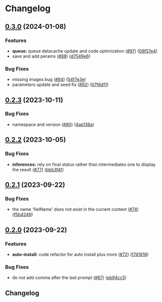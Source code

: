 # Changelog

## [0.3.0](https://github.com/scenario-labs/Scenario-Unity/compare/v0.2.3...v0.3.0) (2024-01-08)


### Features

* **queue:** queue datacache update and code optimization ([#97](https://github.com/scenario-labs/Scenario-Unity/issues/97)) ([08f57e4](https://github.com/scenario-labs/Scenario-Unity/commit/08f57e493f61afab6d7b4d28571f3eebd093dbda))
* save and add perams ([#88](https://github.com/scenario-labs/Scenario-Unity/issues/88)) ([d7549e6](https://github.com/scenario-labs/Scenario-Unity/commit/d7549e6949d23d51ed778ab186a64bacfa05a590))


### Bug Fixes

* missing images bug ([#84](https://github.com/scenario-labs/Scenario-Unity/issues/84)) ([54f7e3e](https://github.com/scenario-labs/Scenario-Unity/commit/54f7e3ed64bc7c0da506f1173c56145f0095945e))
* parameters update and seed fix ([#92](https://github.com/scenario-labs/Scenario-Unity/issues/92)) ([07f6d11](https://github.com/scenario-labs/Scenario-Unity/commit/07f6d11eead7c1b562c1fdeb05b596a20b3af313))

## [0.2.3](https://github.com/scenario-labs/Scenario-Unity/compare/v0.2.2...v0.2.3) (2023-10-11)


### Bug Fixes

* namespace and version ([#80](https://github.com/scenario-labs/Scenario-Unity/issues/80)) ([4ae138a](https://github.com/scenario-labs/Scenario-Unity/commit/4ae138a8c28452d1fc79dde64ee357e3882227d2))

## [0.2.2](https://github.com/scenario-labs/Scenario-Unity/compare/v0.2.1...v0.2.2) (2023-10-05)


### Bug Fixes

* **inferences:** rely on final status rather than intermediates one to display the result ([#77](https://github.com/scenario-labs/Scenario-Unity/issues/77)) ([bbb3f4f](https://github.com/scenario-labs/Scenario-Unity/commit/bbb3f4f69edfcb65e8a42b71efa9171240de1009))

## [0.2.1](https://github.com/scenario-labs/Scenario-Unity/compare/v0.2.0...v0.2.1) (2023-09-22)


### Bug Fixes

* the name 'fielName' does not exist in the current context ([#74](https://github.com/scenario-labs/Scenario-Unity/issues/74)) ([f5b4249](https://github.com/scenario-labs/Scenario-Unity/commit/f5b4249b0f2a00bb4d56ca359c1ad425d18ab484))

## [0.2.0](https://github.com/scenario-labs/Scenario-Unity/compare/v0.1.1...v0.2.0) (2023-09-22)


### Features

* **auto-install:** code refactor for auto install plus more ([#72](https://github.com/scenario-labs/Scenario-Unity/issues/72)) ([f741816](https://github.com/scenario-labs/Scenario-Unity/commit/f741816b1db87b0aa20daf2fabdb461ba17d4602))


### Bug Fixes

* do not add comma after the last prompt ([#67](https://github.com/scenario-labs/Scenario-Unity/issues/67)) ([eb94cc5](https://github.com/scenario-labs/Scenario-Unity/commit/eb94cc5e893a9dc19e3897b0f924b73b86485abb))

## Changelog
